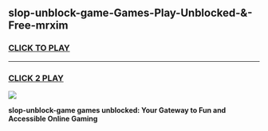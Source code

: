 
## slop-unblock-game-Games-Play-Unblocked-&-Free-mrxim
<h3>
<a href="https://premium76.site?title=slop-unblock-game&ref=24A">CLICK TO PLAY</a></h3>
<hr>

<h3>
<a href="https://premium76.site?title=slop-unblock-game&ref=24A">CLICK 2 PLAY</a>
  
</h3>

<a href="https://premium76.site?title=slop-unblock-game&ref=24A"><img src="https://clearcache.store/games.png"></a>


**slop-unblock-game games unblocked: Your Gateway to Fun and Accessible Online Gaming**
